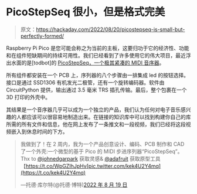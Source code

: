 # PicoStepSeq 很小，但是格式完美

> 原文：<https://hackaday.com/2022/08/20/picostepseq-is-small-but-perfectly-formed/>

Raspberry Pi Pico 是您可能会称之为当前的主板，这要归功于它的经济性、功能和在组件短缺期间的持续可用性。我们已经看到了许多使用它的伟大项目，最近浮出水面的是[todbot]的 [PicoStepSeq，一个极其紧凑的 MIDI 音序器](https://github.com/todbot/picostepseq)。

所有组件都安装在一个 PCB 上，序列器的八个步骤由一排集成 led 的按钮选择。接口是通过 SSD1306 有机发光二极管，还有一个旋转编码器。软件由 CircuitPython 提供，输出通过 3.5 毫米 TRS 插孔传输。最后，整个包裹在一个 3D 打印的外壳中。

其结果是一个音序器几乎可以成为一个独立的产品，我们认为任何对电子音乐感兴趣的人都应该可以很容易地制造出来。在链接的知识库中可以找到构建你自己的库所需的所有文件和信息，他在网上发布了一条推文和一段视频，我们已经将这段视频嵌入到休息时间的下方。

> 我做到了！在 2 周内，我为一个产品创意设计、编码、PCB 制作和 CAD 了一个外壳:一个微型的基于 Pico 的 MIDI 步进序列器“PicoStepSeq”。Thx to [@johnedgarpark](https://twitter.com/johnedgarpark?ref_src=twsrc%5Etfw) 获取灵感& [@adafruit](https://twitter.com/adafruit?ref_src=twsrc%5Etfw) 获取原型工具【https://t.co/WpGZIhJpHv[pic.twitter.com/kek4U2Y4mq](https://t.co/kek4U2Y4mq)
> 
> —托德·库尔特(@托德·博特)[2022 年 8 月 19 日](https://twitter.com/todbot/status/1560676715424141313?ref_src=twsrc%5Etfw)